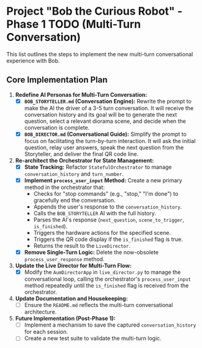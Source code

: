 # Project "Bob the Curious Robot" - Phase 1 TODO (Multi-Turn Conversation)

This list outlines the steps to implement the new multi-turn conversational experience with Bob.

## Core Implementation Plan

1.  **Redefine AI Personas for Multi-Turn Conversation:**
    *   [x] **`BOB_STORYTELLER.md` (Conversation Engine):** Rewrite the prompt to make the AI the driver of a 3-5 turn conversation. It will receive the conversation history and its goal will be to generate the next question, select a relevant diorama scene, and decide when the conversation is complete.
    *   [x] **`BOB_DIRECTOR.md` (Conversational Guide):** Simplify the prompt to focus on facilitating the turn-by-turn interaction. It will ask the initial question, relay user answers, speak the next question from the Storyteller, and deliver the final QR code line.

2.  **Re-architect the Orchestrator for State Management:**
    *   [x] **State Tracking:** Refactor `StatefulOrchestrator` to manage `conversation_history` and `turn_number`.
    *   [x] **Implement `process_user_input` Method:** Create a new primary method in the orchestrator that:
        *   Checks for "stop commands" (e.g., "stop," "I'm done") to gracefully end the conversation.
        *   Appends the user's response to the `conversation_history`.
        *   Calls the `BOB_STORYTELLER` AI with the full history.
        *   Parses the AI's response (`next_question`, `scene_to_trigger`, `is_finished`).
        *   Triggers the hardware actions for the specified scene.
        *   Triggers the QR code display if the `is_finished` flag is true.
        *   Returns the result to the `LiveDirector`.
    *   [x] **Remove Single-Turn Logic:** Delete the now-obsolete `process_user_response` method.

3.  **Update the Live Director for Multi-Turn Flow:**
    *   [x] Modify the `AumDirectorApp` in `live_director.py` to manage the conversational loop, calling the orchestrator's `process_user_input` method repeatedly until the `is_finished` flag is received from the orchestrator.

4.  **Update Documentation and Housekeeping:**
    *   [ ] Ensure the `README.md` reflects the multi-turn conversational architecture.

5.  **Future Implementation (Post-Phase 1):**
    *   [ ] Implement a mechanism to save the captured `conversation_history` for each session.
    *   [ ] Create a new test suite to validate the multi-turn logic.
